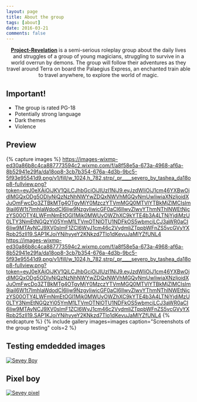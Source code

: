 ```yaml
---
layout: page
title: About the group
tags: [about]
date: 2016-03-21
comments: false
---
```

    
<center><a href="https://project-revelation.github.io//"><b>Project-Revelation</b></a> is a semi-serious roleplay group about the daily lives and struggles of a group of young magicians, struggling to survive in a world overrun by demons. The group will follow their adventures as they travel around Terra on board the Palaegius Express, an enchanted train able to travel anywhere, to explore the world of magic.</center>

## Important!

* The group is rated PG-18
* Potentially strong language
* Dark themes
* Violence

## Preview

{% capture images %}
    https://images-wixmp-ed30a86b8c4ca887773594c2.wixmp.com/f/a8f58e5a-673a-4968-af6a-8b52941e29fa/da18op8-3cb7b354-676a-4d3b-9bc5-5f93e95541d9.png/v1/fill/w_1024,h_782,strp/_pr____severo_by_tashea_da18op8-fullview.png?token=eyJ0eXAiOiJKV1QiLCJhbGciOiJIUzI1NiJ9.eyJzdWIiOiJ1cm46YXBwOjdlMGQxODg5ODIyNjQzNzNhNWYwZDQxNWVhMGQyNmUwIiwiaXNzIjoidXJuOmFwcDo3ZTBkMTg4OTgyMjY0MzczYTVmMGQ0MTVlYTBkMjZlMCIsIm9iaiI6W1t7ImhlaWdodCI6Ijw9NzgyIiwicGF0aCI6IlwvZlwvYThmNThlNWEtNjczYS00OTY4LWFmNmEtOGI1Mjk0MWUyOWZhXC9kYTE4b3A4LTNjYjdiMzU0LTY3NmEtNGQzYi05YmM1LTVmOTNlOTU1NDFkOS5wbmciLCJ3aWR0aCI6Ijw9MTAyNCJ9XV0sImF1ZCI6WyJ1cm46c2VydmljZTppbWFnZS5vcGVyYXRpb25zIl19.SAP1KJoiYNihyyeY2KNkzd7Tlo1dKevuJaMlYZfUNL4
    https://images-wixmp-ed30a86b8c4ca887773594c2.wixmp.com/f/a8f58e5a-673a-4968-af6a-8b52941e29fa/da18op8-3cb7b354-676a-4d3b-9bc5-5f93e95541d9.png/v1/fill/w_1024,h_782,strp/_pr____severo_by_tashea_da18op8-fullview.png?token=eyJ0eXAiOiJKV1QiLCJhbGciOiJIUzI1NiJ9.eyJzdWIiOiJ1cm46YXBwOjdlMGQxODg5ODIyNjQzNzNhNWYwZDQxNWVhMGQyNmUwIiwiaXNzIjoidXJuOmFwcDo3ZTBkMTg4OTgyMjY0MzczYTVmMGQ0MTVlYTBkMjZlMCIsIm9iaiI6W1t7ImhlaWdodCI6Ijw9NzgyIiwicGF0aCI6IlwvZlwvYThmNThlNWEtNjczYS00OTY4LWFmNmEtOGI1Mjk0MWUyOWZhXC9kYTE4b3A4LTNjYjdiMzU0LTY3NmEtNGQzYi05YmM1LTVmOTNlOTU1NDFkOS5wbmciLCJ3aWR0aCI6Ijw9MTAyNCJ9XV0sImF1ZCI6WyJ1cm46c2VydmljZTppbWFnZS5vcGVyYXRpb25zIl19.SAP1KJoiYNihyyeY2KNkzd7Tlo1dKevuJaMlYZfUNL4
{% endcapture %}
{% include gallery images=images caption="Screenshots of the group testing" cols=2 %}


## Testing emdedded images

[![Sevey Boy](
https://images-wixmp-ed30a86b8c4ca887773594c2.wixmp.com/f/a8f58e5a-673a-4968-af6a-8b52941e29fa/da18op8-3cb7b354-676a-4d3b-9bc5-5f93e95541d9.png/v1/fill/w_1024,h_782,strp/_pr____severo_by_tashea_da18op8-fullview.png?token=eyJ0eXAiOiJKV1QiLCJhbGciOiJIUzI1NiJ9.eyJzdWIiOiJ1cm46YXBwOjdlMGQxODg5ODIyNjQzNzNhNWYwZDQxNWVhMGQyNmUwIiwiaXNzIjoidXJuOmFwcDo3ZTBkMTg4OTgyMjY0MzczYTVmMGQ0MTVlYTBkMjZlMCIsIm9iaiI6W1t7ImhlaWdodCI6Ijw9NzgyIiwicGF0aCI6IlwvZlwvYThmNThlNWEtNjczYS00OTY4LWFmNmEtOGI1Mjk0MWUyOWZhXC9kYTE4b3A4LTNjYjdiMzU0LTY3NmEtNGQzYi05YmM1LTVmOTNlOTU1NDFkOS5wbmciLCJ3aWR0aCI6Ijw9MTAyNCJ9XV0sImF1ZCI6WyJ1cm46c2VydmljZTppbWFnZS5vcGVyYXRpb25zIl19.SAP1KJoiYNihyyeY2KNkzd7Tlo1dKevuJaMlYZfUNL4
"A click on the image links to its own URL (inline-style).")
](https://www.deviantart.com/tashea/art/PR-Severo-606746636)

## Pixel boy

[![Sevey pixel](
https://images-wixmp-ed30a86b8c4ca887773594c2.wixmp.com/f/477c17cf-5c30-435a-8ccb-43bc23664098/dao7yh5-f3abeb51-4627-45da-9a55-52ef4c322ce4.gif?token=eyJ0eXAiOiJKV1QiLCJhbGciOiJIUzI1NiJ9.eyJzdWIiOiJ1cm46YXBwOiIsImlzcyI6InVybjphcHA6Iiwib2JqIjpbW3sicGF0aCI6IlwvZlwvNDc3YzE3Y2YtNWMzMC00MzVhLThjY2ItNDNiYzIzNjY0MDk4XC9kYW83eWg1LWYzYWJlYjUxLTQ2MjctNDVkYS05YTU1LTUyZWY0YzMyMmNlNC5naWYifV1dLCJhdWQiOlsidXJuOnNlcnZpY2U6ZmlsZS5kb3dubG9hZCJdfQ.-6LYdLNXuZS3Tz2MUxrGjWElS0hKlZsSulva67XkHYo
"A click on the image links to its own URL (inline-style).")
](https://www.deviantart.com/tashea/art/PR-Severo-606746636)
